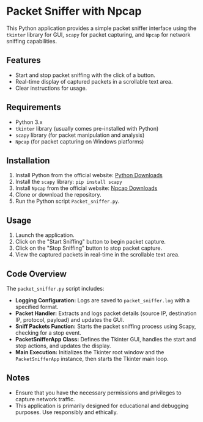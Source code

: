 # Packet Sniffer with Npcap

This Python application provides a simple packet sniffer interface using the `tkinter` library for GUI, `scapy` for packet capturing, and `Npcap` for network sniffing capabilities.

## Features
- Start and stop packet sniffing with the click of a button.
- Real-time display of captured packets in a scrollable text area.
- Clear instructions for usage.

## Requirements
- Python 3.x
- `tkinter` library (usually comes pre-installed with Python)
- `scapy` library (for packet manipulation and analysis)
- `Npcap` (for packet capturing on Windows platforms)

## Installation
1. Install Python from the official website: [Python Downloads](https://www.python.org/downloads/)
2. Install the `scapy` library: `pip install scapy`
3. Install `Npcap` from the official website: [Npcap Downloads](https://nmap.org/npcap/)
4. Clone or download the repository.
5. Run the Python script `Packet_sniffer.py`.

## Usage
1. Launch the application.
2. Click on the "Start Sniffing" button to begin packet capture.
3. Click on the "Stop Sniffing" button to stop packet capture.
4. View the captured packets in real-time in the scrollable text area.

## Code Overview

The `packet_sniffer.py` script includes:
- **Logging Configuration:** Logs are saved to `packet_sniffer.log` with a specified format.
- **Packet Handler:** Extracts and logs packet details (source IP, destination IP, protocol, payload) and updates the GUI.
- **Sniff Packets Function:** Starts the packet sniffing process using Scapy, checking for a stop event.
- **PacketSnifferApp Class:** Defines the Tkinter GUI, handles the start and stop actions, and updates the display.
- **Main Execution:** Initializes the Tkinter root window and the `PacketSnifferApp` instance, then starts the Tkinter main loop.

## Notes
- Ensure that you have the necessary permissions and privileges to capture network traffic.
- This application is primarily designed for educational and debugging purposes. Use responsibly and ethically.
